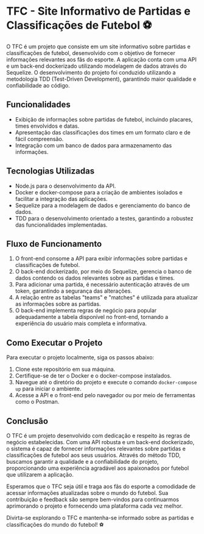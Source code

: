 # TFC - Site Informativo de Partidas e Classificações de Futebol ⚽️

O TFC é um projeto que consiste em um site informativo sobre partidas e classificações de futebol, desenvolvido com o objetivo de fornecer informações relevantes aos fãs do esporte. A aplicação conta com uma API e um back-end dockerizado utilizando modelagem de dados através do Sequelize. O desenvolvimento do projeto foi conduzido utilizando a metodologia TDD (Test-Driven Development), garantindo maior qualidade e confiabilidade ao código.

## Funcionalidades

- Exibição de informações sobre partidas de futebol, incluindo placares, times envolvidos e datas.
- Apresentação das classificações dos times em um formato claro e de fácil compreensão.
- Integração com um banco de dados para armazenamento das informações.

## Tecnologias Utilizadas

- Node.js para o desenvolvimento da API.
- Docker e docker-compose para a criação de ambientes isolados e facilitar a integração das aplicações.
- Sequelize para a modelagem de dados e gerenciamento do banco de dados.
- TDD para o desenvolvimento orientado a testes, garantindo a robustez das funcionalidades implementadas.

## Fluxo de Funcionamento

1. O front-end consome a API para exibir informações sobre partidas e classificações de futebol.
2. O back-end dockerizado, por meio do Sequelize, gerencia o banco de dados contendo os dados relevantes sobre as partidas e times.
3. Para adicionar uma partida, é necessário autenticação através de um token, garantindo a segurança das alterações.
4. A relação entre as tabelas "teams" e "matches" é utilizada para atualizar as informações sobre as partidas.
5. O back-end implementa regras de negócio para popular adequadamente a tabela disponível no front-end, tornando a experiência do usuário mais completa e informativa.

## Como Executar o Projeto

Para executar o projeto localmente, siga os passos abaixo:

1. Clone este repositório em sua máquina.
2. Certifique-se de ter o Docker e o docker-compose instalados.
3. Navegue até o diretório do projeto e execute o comando `docker-compose up` para iniciar o ambiente.
4. Acesse a API e o front-end pelo navegador ou por meio de ferramentas como o Postman.

## Conclusão

O TFC é um projeto desenvolvido com dedicação e respeito às regras de negócio estabelecidas. Com uma API robusta e um back-end dockerizado, o sistema é capaz de fornecer informações relevantes sobre partidas e classificações de futebol aos seus usuários. Através do método TDD, buscamos garantir a qualidade e a confiabilidade do projeto, proporcionando uma experiência agradável aos apaixonados por futebol que utilizarem a aplicação.

Esperamos que o TFC seja útil e traga aos fãs do esporte a comodidade de acessar informações atualizadas sobre o mundo do futebol. Sua contribuição e feedback são sempre bem-vindos para continuarmos aprimorando o projeto e fornecendo uma plataforma cada vez melhor.

Divirta-se explorando o TFC e mantenha-se informado sobre as partidas e classificações do mundo do futebol! ⚽️
